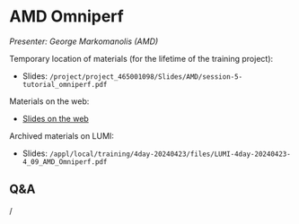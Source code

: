 # AMD Omniperf

<!-- Cannot do in full italics as the ã is misplaced which is likely an mkdocs bug. -->
*Presenter: George Markomanolis (AMD)*

<!--
Course materials will be provided during and after the course.
-->

<!--
<video src="https://462000265.lumidata.eu/4day-20240423/recordings/4_09_AMD_Omniperf.mp4" controls="controls">
</video>
-->

Temporary location of materials (for the lifetime of the training project):

-   Slides: `/project/project_465001098/Slides/AMD/session-5-tutorial_omniperf.pdf`

Materials on the web:

-   [Slides on the web](https://462000265.lumidata.eu/4day-20240423/files/LUMI-4day-20240423-4_09_AMD_Omniperf.pdf)

Archived materials on LUMI:

-   Slides: `/appl/local/training/4day-20240423/files/LUMI-4day-20240423-4_09_AMD_Omniperf.pdf`

<!--
-   Recording: `/appl/local/training/4day-20240423/recordings/4_09_AMD_Omniperf.mp4`
-->


## Q&A

/
